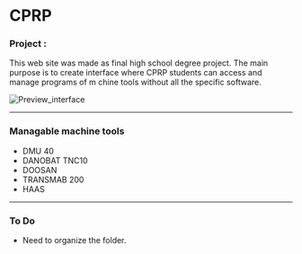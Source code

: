 # CPRP

### Project :

This web site was made as final high school degree project. The main purpose is to create interface where CPRP students can access and manage programs of m chine tools without all the specific software.

![Preview_interface](https://github.com/NlCKNAME/CPRP/blob/main/img/Menu_Now-1.PNG)

----

### Managable machine tools
- DMU 40
- DANOBAT TNC10
- DOOSAN 
- TRANSMAB 200
- HAAS

----

### To Do
- Need to organize the folder.
